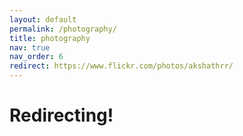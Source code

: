 ```yaml
---
layout: default
permalink: /photography/
title: photography
nav: true
nav_order: 6
redirect: https://www.flickr.com/photos/akshathrr/
---
```


# Redirecting! 

<!-- 
<img src="https://drive.google.com/thumbnail?id=16O2U3hhayp0o3pOGWMf4Vs9nYC4hmsqh">
<img src="https://drive.google.com/thumbnail?id=1Zs89WSkbSvDcNIf9MjAyhGa4nuhfDbDI">
<img src="https://drive.google.com/thumbnail?id=18iIOBsJ7GGIuGQbLluCSDw9eOSkmnZHD">
<img src="https://drive.google.com/thumbnail?id=1hqQgjKC_DU9odbmdLLNW-_jQVUTFLpiR">
<img src="https://drive.google.com/thumbnail?id=1ZVHSCU4uUZZX2j5AoIf5Ihuxlal9IDjm">
<img src="https://drive.google.com/thumbnail?id=1YIFkwIvUi5v5n-SLPkGphqK-aJfD2fgd">
<img src="https://drive.google.com/thumbnail?id=1QBLPiAmMBDo2J0cs19gOmL5yCyiw0nHK">
<img src="https://drive.google.com/thumbnail?id=1OWuLVDfW6BgdSo26P2mMwLs2aMPVzkKa">
<img src="https://drive.google.com/thumbnail?id=1G6jKNUBomxhHaxUUhqA2pqUtYtPoNzsN">
<img src="https://drive.google.com/thumbnail?id=1l92-6A8Ht0wbiJlLuQcIuxFHHQ26okjg">
<img src="https://drive.google.com/thumbnail?id=1ypLKo0pzeP8mwJt-pTjECw0uGkCACioa">
<img src="https://drive.google.com/thumbnail?id=1fRxhN3P6cRiJ_QEZXdGdN-T4uPaqtFCx">
<img src="https://drive.google.com/thumbnail?id=1EZSuQ4sSXaYH5Ql7ji-8KMuXoqsZBbeZ">
<img src="https://drive.google.com/thumbnail?id=1LyttQRDXnKaNwpGiYPdNMQ7r45OnSt4j">
<img src="https://drive.google.com/thumbnail?id=1XvK1tbXAwYWOl4FDkOGExgUxUWqlSHWo">
<img src="https://drive.google.com/thumbnail?id=1o6kQF8aFEvfry1vsATsVEGp5XkviyRHX">
<img src="https://drive.google.com/thumbnail?id=1SoeW3kz7zca42eaQTc3Z1slW4Lw8QbgF">
<img src="https://drive.google.com/thumbnail?id=13CjfVwhlxfYs7KoJqV7kpXxMD3WRm6NA">
<img src="https://drive.google.com/thumbnail?id=1NR_5ErxdNfS3imOKDWMJgM8c1wlBpRXr">
<img src="https://drive.google.com/thumbnail?id=1lGVHrFp09Pw3ugzo0RmlHwFfFs3lOabh">
<img src="https://drive.google.com/thumbnail?id=1xQD67uQsznl7rBza2jnbMlPPWmZ1fOQE">
<img src="https://drive.google.com/thumbnail?id=1c6iQzdxuQKwMY5dOKLap29zPtYtejKNv">
<img src="https://drive.google.com/thumbnail?id=1maq-4GuabY4CegoOKrJRs32QI5bNcAHI">
<img src="https://drive.google.com/thumbnail?id=1XFcMvpcWjz2cvZBjMpUuYwHI1XGSoQgB">
<img src="https://drive.google.com/thumbnail?id=1Xr67ciIM7mIo2-LbYqpZuzwJVd-ica-6">
<img src="https://drive.google.com/thumbnail?id=1kGcdC1Cri_FmCCBjcF8MIgxcD1Oahq7A">
<img src="https://drive.google.com/thumbnail?id=14qmA-a60qWTmhi_APxW-JL7e3wL-SDWH">
<img src="https://drive.google.com/thumbnail?id=1ApTXKhc1wT0BmLGlyezKACGCCIuMmnv8">
<img src="https://drive.google.com/thumbnail?id=19-i7hyJjgrjN93oZHEbePKEKWEqy1gr1">
<img src="https://drive.google.com/thumbnail?id=1PLe8fryEXtR4jCdZXyIutpD91tUe5AHo">
<img src="https://drive.google.com/thumbnail?id=1UzM2-rNzrrV7HiUEGVaN3rfsTr9mLlCH">
<img src="https://drive.google.com/thumbnail?id=1ZjLiJ2mgfS6m2Sksx-Ug6PqpFsKR6XxK">
<img src="https://drive.google.com/thumbnail?id=1hlZeMAU4bcgUAtPQV05ftQeAuEm5q8kw">
<img src="https://drive.google.com/thumbnail?id=16O2U3hhayp0o3pOGWMf4Vs9nYC4hmsqh">
<img src="https://drive.google.com/thumbnail?id=1lCTz9-k0pFMXlH_Nw_BWIeTAaqX1hPQT">
<img src="https://drive.google.com/thumbnail?id=1cr8pYeal2azjHeYu4vzfokz70N_nFhFr">
<img src="https://drive.google.com/thumbnail?id=1qyTHolTDdkRFjPpdwAqKaqa3VJovxHao">
<img src="https://drive.google.com/thumbnail?id=1YQwKV0BN6E-z5z-M3xnGEtzgzPOkLrhU">
<img src="https://drive.google.com/thumbnail?id=1UssUC-O8FFLKNuYpJLwzj2w3JwI8sp0b">
<img src="https://drive.google.com/thumbnail?id=18mu6nZFbgty3KBL2_NP9jLRN6n_xomLt">
<img src="https://drive.google.com/thumbnail?id=1iDe3AeM7KfRW__urlHjN89xdNGbJHzJU">
<img src="https://drive.google.com/thumbnail?id=1pfZM0We6-hkf7rfsl0Z45eKH1SJCF38M">
<img src="https://drive.google.com/thumbnail?id=1rq4lXf8xAEVfTJx5y2skcUaGp2dRx9fa">
<img src="https://drive.google.com/thumbnail?id=1-Xhj0q37x46pIlNmkk6Qx10lyPM2okMq">
<img src="https://drive.google.com/thumbnail?id=1TaX05jBB782vi58HopqguC_B4qGOptMb">
<img src="https://drive.google.com/thumbnail?id=1shBs5JzdZcsS1u0Z8t5wn7KdiOVxTBzb">
<img src="https://drive.google.com/thumbnail?id=1lUEB4-NSlmC93bgf6YbdvONnwbb-O1Ty">
<img src="https://drive.google.com/thumbnail?id=18iotqCWX9DxEB1tPmQ4Xgg4mM6LBj1CV">
<img src="https://drive.google.com/thumbnail?id=1Z9KFetTmEexEiwoW2XUgQkSehzjXzmL_">
<img src="https://drive.google.com/thumbnail?id=1p1D6561jxtSROzBDUI7dcc_vGIXL4Ea9">
<img src="https://drive.google.com/thumbnail?id=1N6RO_iJaHOtD8tqaBzQdo7NKRtJjuG4j">
<img src="https://drive.google.com/thumbnail?id=1j6eFoUG3UUuRygBMODX-8D8F-dP8vgar">
<img src="https://drive.google.com/thumbnail?id=1W31vd1msIwIXOOYZuEAaakjNmILd8mwH">
<img src="https://drive.google.com/thumbnail?id=1oJzodaR2twcjt4M24bgE6NNTA5rDvaz_">
<img src="https://drive.google.com/thumbnail?id=1CtQ2XK4FvLKwVmK5yN-0JpeMTzqbFxWv">
<img src="https://drive.google.com/thumbnail?id=1_1LIX5PecL4NaLVoIEjqFEXwCDcGcWuw">
<img src="https://drive.google.com/thumbnail?id=1e0-FvQifCcpzdXbXtsss2WG9hUy7u-a2">
<img src="https://drive.google.com/thumbnail?id=1VhilhWj8BgD1AQN1Oy99makgt-KLy91v">
<img src="https://drive.google.com/thumbnail?id=1Oykl8rYziSX4jLqoGR-tcQszm3wzFSa_">
<img src="https://drive.google.com/thumbnail?id=1WmPYbiJhwnaG9iNjz9-SmW-ca4u0wyq1">
<img src="https://drive.google.com/thumbnail?id=1BLacOgqGf2FoGe6xTNDnEOXw6hOEfzQM">
<img src="https://drive.google.com/thumbnail?id=1Qyhs5fkj2tzMcw879mfR3zD2JK_NMMed">
<img src="https://drive.google.com/thumbnail?id=1lbbL8ErSDmJF8OdhUjZ7Hm_Q-SiYxsxJ">

 -->

